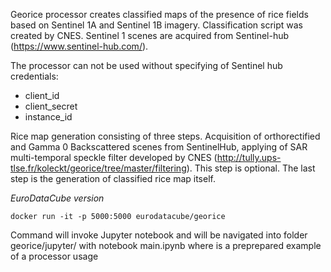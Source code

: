 Georice processor creates classified maps of the presence of rice fields based on Sentinel 1A and Sentinel 1B imagery. Classification script was created by CNES. Sentinel 1 scenes are acquired from Sentinel-hub (https://www.sentinel-hub.com/).

The processor can not be used without specifying of Sentinel hub credentials:

* client_id
* client_secret
* instance_id

Rice map generation consisting of three steps. Acquisition of orthorectified and Gamma 0 Backscattered scenes from SentinelHub, applying of SAR multi-temporal speckle filter developed by CNES (http://tully.ups-tlse.fr/koleckt/georice/tree/master/filtering). This step is optional. The last step is the generation of classified rice map itself.

*EuroDataCube version*

``docker run -it -p 5000:5000 eurodatacube/georice``

Command will invoke Jupyter notebook and will be navigated into folder georice/jupyter/ with notebook main.ipynb where is a preprepared example of a processor usage